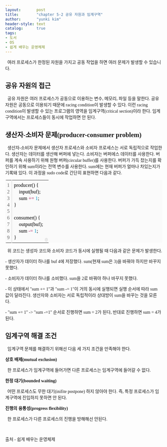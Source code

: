 ```yaml
---
layout:       post
title:        "chapter 5-2 공유 자원과 임계구역"
author:       "yunki kim"
header-style: text
catalog:      true
tags:
- 도서
- OS
- 쉽게 배우는 운영체제
---
```


<div class="tt_article_useless_p_margin contents_style"><p data-ke-size="size16"><span style="font-family: 'Noto Serif KR';">&nbsp; 여러 프로세스가 한정된 자원을 가지고 공동 작업을 하면 여러 문제가 발생할 수 있습니다.</span></p>
<h2 data-ke-size="size26"><span style="font-family: 'Noto Serif KR';"><b>공유 자원의 접근</b></span></h2>
<p data-ke-size="size16"><span style="font-family: 'Noto Serif KR';">&nbsp; 공유 자원은 여러 프로세스가 공동으로 이용하는 변수, 메모리, 파일 등을 말한다. 공유 자원은 공동으로 이용되기 때문에 racing condition이 발생할 수 있다. 이런 racing condition이 발생할 수 있는 프로그램의 영역을 임계구역(critical section)이라 한다. 임계구역에서는 프로세스들이 동시에 작업하면 안 된다.</span></p>
<h2 data-ke-size="size26"><span style="font-family: 'Noto Serif KR';"><b>생산자-소비자 문제(producer-consumer problem)</b></span></h2>
<p data-ke-size="size16"><span style="font-family: 'Noto Serif KR';"><b>&nbsp;&nbsp;</b>생산자-소비자 문제에서 생산자 프로세스와 소비자 프로세스는 서로 독립적으로 작업한다. 생산자는 데이터를 생산해 버퍼에 넣는다. 소비자는 버퍼에스 데이터를 사용한다. 버퍼를 계속 사용하기 위해 원형 버퍼(circular buffer)를 사용한다. 버퍼가 가득 찼는지를 확인하기 위해 sum이라는 전역 변수를 사용한다. sum에는 현재 버퍼가 얼마나 차있는지가 기록돼 있다. 이 과정을 sudo code로 간단히 표현하면 다음과 같다.</span></p>
<div class="colorscripter-code" style="color: #010101; font-family: Consolas, 'Liberation Mono', Menlo, Courier, monospace !important; position: relative !important; overflow: auto;">
<table class="colorscripter-code-table" style="margin: 0; padding: 0; border: none; background-color: #fafafa; border-radius: 4px;" cellspacing="0" cellpadding="0" data-ke-align="alignLeft">
<tbody>
<tr>
<td style="padding: 6px; border-right: 2px solid #e5e5e5;">
<div style="margin: 0; padding: 0; word-break: normal; text-align: right; color: #666; font-family: Consolas, 'Liberation Mono', Menlo, Courier, monospace !important; line-height: 130%;">
<div style="line-height: 130%;"><span style="font-family: 'Noto Serif KR';">1</span></div>
<div style="line-height: 130%;"><span style="font-family: 'Noto Serif KR';">2</span></div>
<div style="line-height: 130%;"><span style="font-family: 'Noto Serif KR';">3</span></div>
<div style="line-height: 130%;"><span style="font-family: 'Noto Serif KR';">4</span></div>
<div style="line-height: 130%;"><span style="font-family: 'Noto Serif KR';">5</span></div>
<div style="line-height: 130%;"><span style="font-family: 'Noto Serif KR';">6</span></div>
<div style="line-height: 130%;"><span style="font-family: 'Noto Serif KR';">7</span></div>
<div style="line-height: 130%;"><span style="font-family: 'Noto Serif KR';">8</span></div>
<div style="line-height: 130%;"><span style="font-family: 'Noto Serif KR';">9</span></div>
</div>
</td>
<td style="padding: 6px 0; text-align: left;">
<div style="margin: 0; padding: 0; color: #010101; font-family: Consolas, 'Liberation Mono', Menlo, Courier, monospace !important; line-height: 130%;">
<div style="padding: 0 6px; white-space: pre; line-height: 130%;"><span style="font-family: 'Noto Serif KR';">producer()&nbsp;{</span></div>
<div style="padding: 0 6px; white-space: pre; line-height: 130%;"><span style="font-family: 'Noto Serif KR';">&nbsp;&nbsp;&nbsp;&nbsp;input(buf);</span></div>
<div style="padding: 0 6px; white-space: pre; line-height: 130%;"><span style="font-family: 'Noto Serif KR';">&nbsp;&nbsp;&nbsp;&nbsp;sum&nbsp;<span style="color: #ff3399;"></span><span style="color: #a71d5d;">+</span><span style="color: #ff3399;"></span><span style="color: #a71d5d;">=</span>&nbsp;<span style="color: #0099cc;">1</span>;</span></div>
<div style="padding: 0 6px; white-space: pre; line-height: 130%;"><span style="font-family: 'Noto Serif KR';">}</span></div>
<div style="padding: 0 6px; white-space: pre; line-height: 130%;">&nbsp;</div>
<div style="padding: 0 6px; white-space: pre; line-height: 130%;"><span style="font-family: 'Noto Serif KR';">consumer()&nbsp;{</span></div>
<div style="padding: 0 6px; white-space: pre; line-height: 130%;"><span style="font-family: 'Noto Serif KR';">&nbsp;&nbsp;&nbsp;&nbsp;output(buf);</span></div>
<div style="padding: 0 6px; white-space: pre; line-height: 130%;"><span style="font-family: 'Noto Serif KR';">&nbsp;&nbsp;&nbsp;&nbsp;sum&nbsp;<span style="color: #ff3399;"></span><span style="color: #a71d5d;">-</span><span style="color: #ff3399;"></span><span style="color: #a71d5d;">=</span>&nbsp;<span style="color: #0099cc;">1</span>;</span></div>
<div style="padding: 0 6px; white-space: pre; line-height: 130%;"><span style="font-family: 'Noto Serif KR';">}</span></div>
</div>
</td>
<td style="vertical-align: bottom; padding: 0 2px 4px 0;"><span style="font-family: 'Noto Serif KR';"><a style="text-decoration: none; color: white;" href="http://colorscripter.com/info#e" target="_blank" rel="noopener"><span style="font-size: 9px; word-break: normal; background-color: #e5e5e5; color: white; border-radius: 10px; padding: 1px;">cs</span></a></span></td>
</tr>
</tbody>
</table>
</div>
<p data-ke-size="size16"><span style="font-family: 'Noto Serif KR';">&nbsp; 위 코드는 생성자 코드와 소비자 코드가 동시에 실행될 때 다음과 같은 문제가 발생한다.</span></p>
<p data-ke-size="size16"><span style="font-family: 'Noto Serif KR';">- 생산자가 데이터 하나를 buf 4에 저장했다. sum(현재 sum은 3)을 바꿔야 하지만 바꾸지 못했다.</span></p>
<p data-ke-size="size16"><span style="font-family: 'Noto Serif KR';">- 소비자가 데이터 하나를 소비했다. sum을 2로 바꿔야 하나 바꾸지 못했다.</span></p>
<p data-ke-size="size16"><span style="font-family: 'Noto Serif KR';">- 이 상태에서 "sum += 1"과 "sum -= 1"이 거의 동시에 실행되면 실행 순서에 따라 sum 값이 달라진다. 생산자와 소비자는 서로 독립적이라 상대방이 sum을 바꾸는 것을 모른다.&nbsp;</span></p>
<p data-ke-size="size16"><span style="font-family: 'Noto Serif KR';">- "sum += 1" -&gt; "sum -=1" 순서로 진행하면 sum = 2가 된다, 반대로 진행하면 sum = 4가 된다.</span></p>
<h2 data-ke-size="size26"><span style="font-family: 'Noto Serif KR';"><b>임계구역 해결 조건</b></span></h2>
<p data-ke-size="size16"><span style="font-family: 'Noto Serif KR';">&nbsp; 임계구역 문제를 해결하기 위해선 다음 세 가지 조건을 만족해야 한다.</span></p>
<p data-ke-size="size16"><span style="font-family: 'Noto Serif KR';"><b>상호 배제(mutual exclusion)</b></span></p>
<p data-ke-size="size16"><span style="font-family: 'Noto Serif KR';"><b>&nbsp;&nbsp;</b>한 프로세스가 임계구역에 들어가면 다른 프로세스는 임계구역에 들어갈 수 없다.</span></p>
<p data-ke-size="size16"><span style="font-family: 'Noto Serif KR';"><b>한정 대기(bounded waiting)</b></span></p>
<p data-ke-size="size16"><span style="font-family: 'Noto Serif KR';">&nbsp; 어떤 프로세스도 무한 대기(inifite postpone) 하지 않아야 한다. 즉, 특정 프로세스가 임계구역에 진입하지 못하면 안 된다.</span></p>
<p data-ke-size="size16"><span style="font-family: 'Noto Serif KR';"><b>진행의 융통성(progress flexibility)</b></span></p>
<p data-ke-size="size16"><span style="font-family: 'Noto Serif KR';"><b>&nbsp;&nbsp;</b>한 프로세스가 다른 프로세스의 진행을 방해해선 안된다.</span></p>
<p data-ke-size="size16">&nbsp;</p>
<p data-ke-size="size16"><span style="font-family: 'Noto Serif KR';">출처 - 쉽게 배우는 운영체제</span></p>
<p data-ke-size="size16">&nbsp;</p></div>
